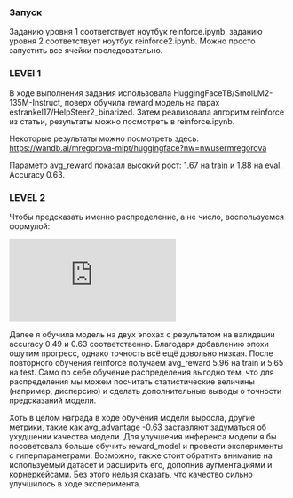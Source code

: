 ### Запуск
Заданию уровня 1 соответствует ноутбук reinforce.ipynb, заданию уровня 2 соответствует ноутбук reinforce2.ipynb.
Можно просто запустить все ячейки последовательно.

### LEVEl 1
В ходе выполнения задания использовала HuggingFaceTB/SmolLM2-135M-Instruct, поверх обучила reward модель на парах esfrankel17/HelpSteer2_binarized. Затем реализовала алгоритм reinforce из статьи, результаты можно посмотреть в reinforce.ipynb. 

Некоторые результаты можно посмотреть здесь: https://wandb.ai/mregorova-mipt/huggingface?nw=nwusermregorova

Параметр avg_reward	показал высокий рост: 1.67 на train и 1.88 на eval. Accuracy 0.63.

### LEVEL 2
Чтобы предсказать именно распределение, а не число, воспользуемся формулой:

![formula](https://latex.codecogs.com/svg.latex?%5Cmathcal%7BL%7D_%7B%5Ctext%7BRM%7D%7D%20%3D%20-%5Clog%20%5Cleft%28%20%5Csum_%7Bi%3D2%7D%5E%7B10%7D%20%5Csum_%7Bj%3D1%7D%5E%7Bi-1%7D%20w_i%20%5Ccdot%20l_j%20%5Cright%29)

Далее я обучила модель на двух эпохах с результатом на валидации accuracy 0.49 и 0.63 соответственно. Благодаря добавлению эпохи ощутим прогресс, однако точность всё ещё довольно низкая. После повторного обучения reinforce получаем avg_reward 5.96 на train и 5.65 на test. Само по себе обучение распределения выгодно тем, что для распределения мы можем посчитать статистические величины (например, дисперсию) и сделать дополнительные выводы о точности предсказаний модели.

Хоть в целом награда в ходе обучения модели выросла, другие метрики, такие как avg_advantage -0.63 заставляют задуматься об ухудшении качества модели. Для улучшения инференса модели я бы посоветовала больше обучить reward_model и провести эксперименты с гиперпараметрами. Возможно, также стоит обратить внимание на используемый датасет и расширить его, дополнив аугментациями и корнеркейсами. Без этого нельзя сказать, что качество сильно улучшилось в ходе эксперимента.
